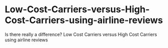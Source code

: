 # Low-Cost-Carriers-versus-High-Cost-Carriers-using-airline-reviews
Is there really a difference? Low Cost Carriers versus High Cost Carriers using airline reviews
